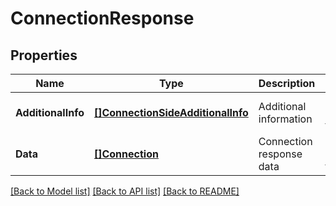 # ConnectionResponse

## Properties
Name | Type | Description | Notes
------------ | ------------- | ------------- | -------------
**AdditionalInfo** | [**[]ConnectionSideAdditionalInfo**](ConnectionSideAdditionalInfo.md) | Additional information | [optional] [default to null]
**Data** | [**[]Connection**](Connection.md) | Connection response data | [optional] [default to null]

[[Back to Model list]](../README.md#documentation-for-models) [[Back to API list]](../README.md#documentation-for-api-endpoints) [[Back to README]](../README.md)


